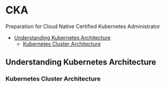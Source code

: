 # CKA
Preparation for Cloud Native Certified Kubernetes Administrator

- [Understanding Kubernetes Architecture](#understanding-kubernetes-architecture)
    - [Kubernetes Cluster Architecture](#kubernetes-cluster-architecture)
    
## Understanding Kubernetes Architecture
### Kubernetes Cluster Architecture
